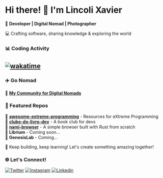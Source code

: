 # Hi there! 👋 I'm Lincoli Xavier

🚀 **Developer | Digital Nomad | Photographer**  

💻 Crafting software, sharing knowledge & exploring the world

### 📊 Coding Activity
## [![wakatime](https://wakatime.com/badge/user/7ea092ae-e9c3-4ec1-89fd-7886098786ee.svg)](https://wakatime.com/@7ea092ae-e9c3-4ec1-89fd-7886098786ee)

### ✈️ Go Nomad
🔹 **[My Community for Digital Nomads](gonomadz.com)**

### 📌 Featured Repos

🔹 **[awesome-extreme-programming](https://github.com/lincolixavier/awesome-extreme-programming)** - Resources for eXtreme Programming  
🔹 **[clube-do-livro-dev](https://github.com/lincolixavier/clube-do-livro-dev)** - A book club for devs  
🔹 **[nami-browser](https://github.com/lincolixavier/nami-browser)** - A simple browser built with Rust from scratch  
🔹 **Librium** - Coming soon...  
🔹 **GenesisLab** - Coming...  

🚀 Keep building, keep learning! Let's create something amazing together!

### 🌐 Let's Connect!
[![Twitter](https://img.shields.io/badge/Twitter-%231DA1F2.svg?style=for-the-badge&logo=Twitter&logoColor=white)](https://twitter.com/lincolixavier)
[![Instagram](https://img.shields.io/badge/Instagram-%23E4405F.svg?style=for-the-badge&logo=instagram&logoColor=white)](https://www.instagram.com/lincoli.xavier)
[![Linkedin](https://img.shields.io/static/v1?message=LinkedIn&logo=linkedin&label=&color=0077B5&logoColor=white&labelColor=&style=for-the-badge)](https://www.linkedin.com/in/lincoli-xavier/)
